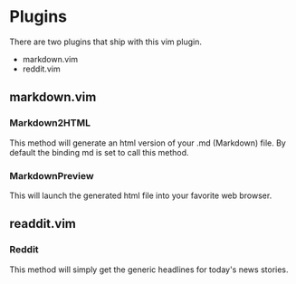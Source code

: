 # Plugins

There are two plugins that ship with this vim plugin.  

 - markdown.vim
 - reddit.vim


## markdown.vim

### Markdown2HTML

 This method will generate an html version of your .md (Markdown) file.  By default the binding <Leader>md is set
 to call this method.

### MarkdownPreview
  This will launch the generated html file into your favorite web browser.


## readdit.vim

### Reddit

 This method will simply get the generic headlines for today's news stories.  

